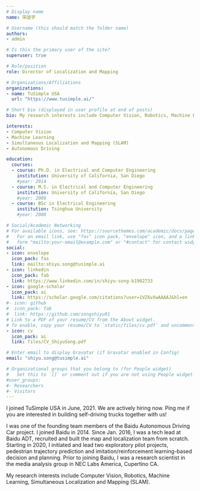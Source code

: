 ```yaml
---
# Display name
name: 宋适宇

# Username (this should match the folder name)
authors:
- admin

# Is this the primary user of the site?
superuser: true

# Role/position
role: Director of Localization and Mapping

# Organizations/Affiliations
organizations:
- name: TuSimple USA
  url: "https://www.tusimple.ai/"

# Short bio (displayed in user profile at end of posts)
bio: My research interests include Computer Vision, Robotics, Machine Learning, Simultaneous Localization and Mapping (SLAM).

interests:
- Computer Vision
- Machine Learning
- Simultaneous Localization and Mapping (SLAM)
- Autonomous Driving

education:
  courses:
  - course: Ph.D. in Electrical and Computer Engineering
    institution: University of California, San Diego
    #year: 2014
  - course: M.S. in Electrical and Computer Engineering
    institution: University of California, San Diego
    #year: 2009
  - course: BSc in Electrical Engineering
    institution: Tsinghua University
    #year: 2008

# Social/Academic Networking
# For available icons, see: https://sourcethemes.com/academic/docs/page-builder/#icons
#   For an email link, use "fas" icon pack, "envelope" icon, and a link in the
#   form "mailto:your-email@example.com" or "#contact" for contact widget.
social:
- icon: envelope
  icon_pack: fas
  link: mailto:shiyu.song@tusimple.ai
- icon: linkedin
  icon_pack: fab
  link: https://www.linkedin.com/in/shiyu-song-b1902733
- icon: google-scholar
  icon_pack: ai
  link: https://scholar.google.com/citations?user=1VZ6vXwAAAAJ&hl=en
#- icon: github
#  icon_pack: fab
#  link: https://github.com/songshiyu01
# Link to a PDF of your resume/CV from the About widget.
# To enable, copy your resume/CV to `static/files/cv.pdf` and uncomment the lines below.
- icon: cv
  icon_pack: ai
  link: files/CV_ShiyuSong.pdf

# Enter email to display Gravatar (if Gravatar enabled in Config)
email: "shiyu.song@tusimple.ai"

# Organizational groups that you belong to (for People widget)
#   Set this to `[]` or comment out if you are not using People widget.
#user_groups:
#- Researchers
#- Visitors
---
```


I joined TuSimple USA in June, 2021. We are actively hiring now. Ping me if you are interested in building self-driving trucks together with us!

I was one of the founding team members of the Baidu Autonomous Driving Car project. I joined Baidu in 2014. Since Jan. 2016, I was a tech lead at Baidu ADT, recruited and built the map and localization team from scratch. Starting in 2020, I initiated and lead two exploratory pilot projects, pedestrian trajectory prediction and imitation/reinforcement learning-based decision and planning. Prior to joining Baidu, I was a research scientist in the media analysis group in NEC Labs America, Cupertino CA.

My research interests include Computer Vision, Robotics, Machine Learning, Simultaneous Localization and Mapping (SLAM).
